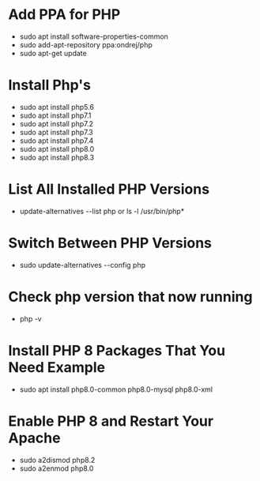 # Add PPA for PHP
- sudo apt install software-properties-common
- sudo add-apt-repository ppa:ondrej/php
- sudo apt-get update
# Install Php's
- sudo apt install php5.6
- sudo apt install php7.1
- sudo apt install php7.2
- sudo apt install php7.3
- sudo apt install php7.4
- sudo apt install php8.0
- sudo apt install php8.3
# List All Installed PHP Versions
- update-alternatives --list php or ls -l /usr/bin/php*
# Switch Between PHP Versions
- sudo update-alternatives --config php
# Check php version that now running
- php -v


# Install PHP 8 Packages That You Need Example
- sudo apt install php8.0-common php8.0-mysql php8.0-xml
# Enable PHP 8 and Restart Your Apache
- sudo a2dismod php8.2
- sudo a2enmod php8.0
